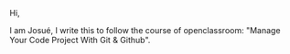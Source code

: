 Hi,

I am Josué, I write this to follow the course of openclassroom: "Manage Your Code Project With Git & Github".

